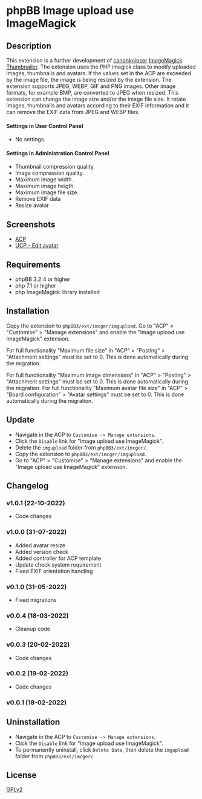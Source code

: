 # phpBB Image upload use ImageMagick

## Description
This extension is a further development of [canonknipser](https://www.phpbb.com/customise/db/author/canonknipser) [ImageMagick Thumbnailer](https://www.phpbb.com/customise/db/extension/imagemagick_thumbnailer).
The extension uses the PHP imagick class to modify uploaded images, thumbnails and avatars. If the values set in the ACP are exceeded by the image file, the image ​is being resized by the extension.
The extension supports JPEG, WEBP, GIF and PNG images. Other image formats, for example BMP, ​are ​convert​ed​ to JPEG when resize​d.
This extension can change the image size and/or the image file size. It rotate images, thumbnails and avatars according to their EXIF information and it can remove the EXIF data from JPEG and WEBP files.

#### Settings in User Control Panel
- No settings. 

#### Settings in Administration Control Panel
- Thumbnail compression quality. 
- Image compression quality. 
- Maximum image width.
- Maximum image heigth.
- Maximum image file size.
- Remove EXIF data
- Resize avatar

## Screenshots
- [ACP](https://raw.githubusercontent.com/IMC-GER/images/main/screenshots/imgupload/en/imgupload_acp_en.jpg)
- [UCP - Edit avatar](https://raw.githubusercontent.com/IMC-GER/images/main/screenshots/imgupload/en/imgupload_ucp_en.jpg)

## Requirements
- phpBB 3.2.4 or higher
- php 7.1 or higher
- php ImageMagick library installed

## Installation
Copy the extension to `phpBB3/ext/imcger/imgupload`.
Go to "ACP" > "Customise" > "Manage extensions" and enable the "Image upload use ImageMagick" extension.

For full functionality "Maximum file size" in "ACP" > "Posting" > "Attachment settings" must be set to 0. This is done automatically during the migration.

For full functionality "Maximum image dimensions" in "ACP" > "Posting" > "Attachment settings" must be set to 0. This is done automatically during the migration.
For full functionality "Maximum avatar file size" in "ACP" > "Board configuration" > "Avatar settings" must be set to 0. This is done automatically during the migration.

## Update
- Navigate in the ACP to `Customise -> Manage extensions`.
- Click the `Disable` link for "Image upload use ImageMagick".
- Delete the `imgupload` folder from `phpBB3/ext/imcger/`.
- Copy the extension to `phpBB3/ext/imcger/imgupload`.
- Go to "ACP" > "Customise" > "Manage extensions" and enable the "Image upload use ImageMagick" extension.

## Changelog

### v1.0.1 (22-10-2022)
- Code changes

### v1.0.0 (31-07-2022)
- Added avatar resize
- Added version check
- Added controller for ACP template
- Update check system requirement
- Fixed EXIF orientation handling 

### v0.1.0 (31-05-2022)
- Fixed migrations

### v0.0.4 (18-03-2022)
- Cleanup code

### v0.0.3 (20-02-2022)
- Code changes

### v0.0.2 (19-02-2022)
- Code changes

### v0.0.1 (18-02-2022)

## Uninstallation
- Navigate in the ACP to `Customise -> Manage extensions`.
- Click the `Disable` link for "Image upload use ImageMagick".
- To permanently uninstall, click `Delete Data`, then delete the `imgupload` folder from `phpBB3/ext/imcger/`.

## License
[GPLv2](https://www.gnu.org/licenses/old-licenses/gpl-2.0.en.html)
